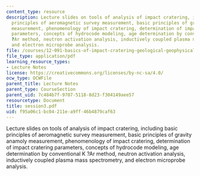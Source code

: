 ```yaml
---
content_type: resource
description: Lecture slides on tools of analysis of impact cratering, including basic
  principles of aeromagnetic survey measurement, basic principles of gravity anamoly
  measurement, phenomenology of impact cratering, determination of impact cratering
  parameters, concepts of hydrocode modeling, age determination by conventional K
  ?Ar method, neutron activation analysis, inductively coupled plasma mass spectrometry,
  and electron microprobe analysis.
file: /courses/12-091-basics-of-impact-cratering-geological-geophysical-geochemical-environmental-studies-of-some-impact-craters-of-the-earth-january-iap-2008/f95a06c1bc04211ea9ff46b4879caf63_session3.pdf
file_type: application/pdf
learning_resource_types:
- Lecture Notes
license: https://creativecommons.org/licenses/by-nc-sa/4.0/
ocw_type: OCWFile
parent_title: Lecture Notes
parent_type: CourseSection
parent_uid: 7c484b7f-9707-5118-8d23-f304149aee57
resourcetype: Document
title: session3.pdf
uid: f95a06c1-bc04-211e-a9ff-46b4879caf63
---
```

Lecture slides on tools of analysis of impact cratering, including basic principles of aeromagnetic survey measurement, basic principles of gravity anamoly measurement, phenomenology of impact cratering, determination of impact cratering parameters, concepts of hydrocode modeling, age determination by conventional K ?Ar method, neutron activation analysis, inductively coupled plasma mass spectrometry, and electron microprobe analysis.